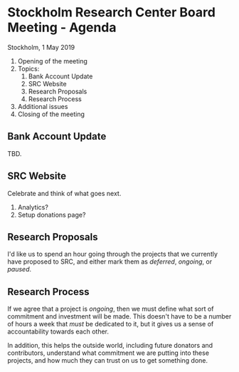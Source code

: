# Stockholm Research Center Board Meeting - Agenda

Stockholm, 1 May 2019

1. Opening of the meeting
2. Topics:
   1. Bank Account Update
   2. SRC Website
   3. Research Proposals
   4. Research Process
3. Additional issues
4. Closing of the meeting

## Bank Account Update

TBD.

## SRC Website

Celebrate and think of what goes next.

1. Analytics?
2. Setup donations page?

## Research Proposals

I'd like us to spend an hour going through the projects that we currently 
have proposed to SRC, and either mark them as _deferred_, _ongoing_, 
or _paused_.

## Research Process

If we agree that a project is _ongoing_, then we must define what sort of 
commitment and investment will be made. This doesn't have to be a number
of hours a week that _must_ be dedicated to it, but it gives us a sense
of accountability towards each other.

In addition, this helps the outside world, including future donators and
contributors, understand what commitment we are putting into these projects,
and how much they can trust on us to get something done.
